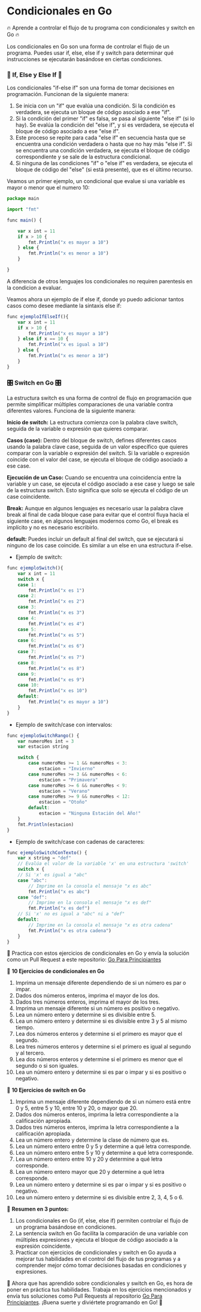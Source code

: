 
# Condicionales en Go

🔥 Aprende a controlar el flujo de tu programa con condicionales y switch en Go 🔥

Los condicionales en Go son una forma de controlar el flujo de un programa. Puedes usar  if,  else,  else if  y  switch  para determinar qué instrucciones se ejecutarán basándose en ciertas condiciones.

### 🌟 If, Else y Else If 🌟

Los condicionales "if-else if" son una forma de tomar decisiones en programación. Funcionan de la siguiente manera:

1.  Se inicia con un "if" que evalúa una condición. Si la condición es verdadera, se ejecuta un bloque de código asociado a ese "if".
2.  Si la condición del primer "if" es falsa, se pasa al siguiente "else if" (si lo hay). Se evalúa la condición del "else if", y si es verdadera, se ejecuta el bloque de código asociado a ese "else if".
3.  Este proceso se repite para cada "else if" en secuencia hasta que se encuentra una condición verdadera o hasta que no hay más "else if". Si se encuentra una condición verdadera, se ejecuta el bloque de código correspondiente y se sale de la estructura condicional.
4.  Si ninguna de las condiciones "if" o "else if" es verdadera, se ejecuta el bloque de código del "else" (si está presente), que es el último recurso.

Veamos un primer ejemplo, un condicional que evalue si una variable es mayor o menor que el numero 10:

```javascript
package main

import "fmt"

func main() {

	var x int = 11
	if x > 10 {
		fmt.Println("x es mayor a 10")
	} else {
		fmt.Println("x es menor a 10")
	}

}
```

A diferencia de otros lenguajes los condicionales no requiren parentesis en la condicion a evaluar.

Veamos ahora un ejemplo de if else if, donde yo puedo adicionar tantos casos como desee mediante la sintaxis else if:

```javascript
func ejemploIfElseIf(){
	var x int = 11
	if x > 10 {
		fmt.Println("x es mayor a 10")
	} else if x == 10 {
		fmt.Println("x es igual a 10")
	} else {
		fmt.Println("x es menor a 10")
	}
}
```

### 🎛️ Switch en Go 🎛️

La estructura switch es una forma de control de flujo en programación que permite simplificar múltiples comparaciones de una variable contra diferentes valores. Funciona de la siguiente manera:

**Inicio de switch:**  La estructura comienza con la palabra clave switch, seguida de la variable o expresión que quieres comparar.

**Casos (case):**  Dentro del bloque de switch, defines diferentes casos usando la palabra clave case, seguida de un valor específico que quieres comparar con la variable o expresión del switch. Si la variable o expresión coincide con el valor del case, se ejecuta el bloque de código asociado a ese case.

**Ejecución de un Caso:**  Cuando se encuentra una coincidencia entre la variable y un case, se ejecuta el código asociado a ese case y luego se sale de la estructura switch. Esto significa que solo se ejecuta el código de un case coincidente.

**Break:**  Aunque en algunos lenguajes es necesario usar la palabra clave break al final de cada bloque case para evitar que el control fluya hacia el siguiente case, en algunos lenguajes modernos como Go, el break es implícito y no es necesario escribirlo.

**default:**  Puedes incluir un default al final del switch, que se ejecutará si ninguno de los case coincide. Es similar a un else en una estructura if-else.

-   Ejemplo de  switch:

```javascript
func ejemploSwitch(){
	var x int = 11
	switch x {
	case 1:
		fmt.Println("x es 1")
	case 2:
		fmt.Println("x es 2")
	case 3:
		fmt.Println("x es 3")
	case 4:
		fmt.Println("x es 4")
	case 5:
		fmt.Println("x es 5")
	case 6:
		fmt.Println("x es 6")
	case 7:
		fmt.Println("x es 7")
	case 8:
		fmt.Println("x es 8")
	case 9:
		fmt.Println("x es 9")
	case 10:
		fmt.Println("x es 10")
	default:
		fmt.Println("x es mayor a 10")
	}
}

```

-   Ejemplo de  switch/case  con intervalos:

```javascript
func ejemploSwitchRango() {
	var numeroMes int = 3
	var estacion string

	switch {
		case numeroMes >= 1 && numeroMes < 3:
			estacion = "Invierno"
		case numeroMes >= 3 && numeroMes < 6:
			estacion = "Primavera"
		case numeroMes >= 6 && numeroMes < 9:
			estacion = "Verano"
		case numeroMes >= 9 && numeroMes < 12:
			estacion = "Otoño"
		default:
			estacion = "Ninguna Estación del Año!"
	}
	fmt.Println(estacion)
}

```

-   Ejemplo de  switch/case  con cadenas de caracteres:

```javascript
func ejemploSwitchConTexto() {
	var x string = "def"
	// Evalúa el valor de la variable 'x' en una estructura 'switch'
	switch x {
	// Si 'x' es igual a "abc"
	case "abc":
		// Imprime en la consola el mensaje "x es abc"
		fmt.Println("x es abc")
	case "def":
		// Imprime en la consola el mensaje "x es def"
		fmt.Println("x es def")
	// Si 'x' no es igual a "abc" ni a "def"
	default:
		// Imprime en la consola el mensaje "x es otra cadena"
		fmt.Println("x es otra cadena")
	}
}

```

💪 Practica con estos ejercicios de condicionales en Go y envía la solución como un Pull Request a este repositorio:  [Go Para Principiantes](https://github.com/user/repo)

🎯  **10 Ejercicios de condicionales en Go**

1.  Imprima un mensaje diferente dependiendo de si un número es par o impar.
2.  Dados dos números enteros, imprima el mayor de los dos.
3.  Dados tres números enteros, imprima el mayor de los tres.
4.  Imprima un mensaje diferente si un número es positivo o negativo.
5.  Lea un número entero y determine si es divisible entre 5.
6.  Lea un número entero y determine si es divisible entre 3 y 5 al mismo tiempo.
7.  Lea dos números enteros y determine si el primero es mayor que el segundo.
8.  Lea tres números enteros y determine si el primero es igual al segundo y al tercero.
9.  Lea dos números enteros y determine si el primero es menor que el segundo o si son iguales.
10.  Lea un número entero y determine si es par o impar y si es positivo o negativo.

🎯  **10 Ejercicios de switch en Go**

1.  Imprima un mensaje diferente dependiendo de si un número está entre 0 y 5, entre 5 y 10, entre 10 y 20, o mayor que 20.
2.  Dados dos números enteros, imprima la letra correspondiente a la calificación apropiada.
3.  Dados tres números enteros, imprima la letra correspondiente a la calificación apropiada.
4.  Lea un número entero y determine la clase de número que es.
5.  Lea un número entero entre 0 y 5 y determine a qué letra corresponde.
6.  Lea un número entero entre 5 y 10 y determine a qué letra corresponde.
7.  Lea un número entero entre 10 y 20 y determine a qué letra corresponde.
8.  Lea un número entero mayor que 20 y determine a qué letra corresponde.
9.  Lea un número entero y determine si es par o impar y si es positivo o negativo.
10.  Lea un número entero y determine si es divisible entre 2, 3, 4, 5 o 6.

🔑  **Resumen en 3 puntos:**

1.  Los condicionales en Go (if,  else,  else if) permiten controlar el flujo de un programa basándose en condiciones.
2.  La sentencia  switch  en Go facilita la comparación de una variable con múltiples expresiones y ejecuta el bloque de código asociado a la expresión coincidente.
3.  Practicar con ejercicios de condicionales y  switch  en Go ayuda a mejorar tus habilidades en el control del flujo de tus programas y a comprender mejor cómo tomar decisiones basadas en condiciones y expresiones.

🎉 Ahora que has aprendido sobre condicionales y  switch  en Go, es hora de poner en práctica tus habilidades. Trabaja en los ejercicios mencionados y envía tus soluciones como Pull Requests al repositorio  [Go Para Principiantes](https://github.com/seagomezar/goparaprincipiantes). ¡Buena suerte y diviértete programando en Go! 🎉